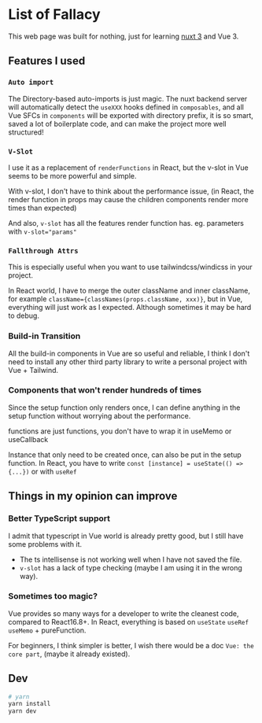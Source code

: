 # List of Fallacy

This web page was built for nothing, just for learning [nuxt 3](https://v3.nuxtjs.org) and Vue 3.

## Features I used

### `Auto import`

The Directory-based auto-imports is just magic. The nuxt backend server will automatically detect the `useXXX` hooks defined in `composables`, and all Vue SFCs in `components` will be exported with directory prefix, it is so smart, saved a lot of boilerplate code, and can make the project more well structured!

### `V-Slot`

I use it as a replacement of `renderFunctions` in React, but the v-slot in Vue seems to be more powerful and simple.

With v-slot, I don't have to think about the performance issue, (in React, the render function in props may cause the children components render more times than expected)

And also, `v-slot` has all the features render function has. eg. parameters with `v-slot="params"`

### `Fallthrough Attrs`

This is especially useful when you want to use tailwindcss/windicss in your project.

In React world, I have to merge the outer className and inner className, for example `className={classNames(props.className, xxx)}`, but in Vue, everything will just work as I expected. Although sometimes it may be hard to debug.

### Build-in Transition

All the build-in components in Vue are so useful and reliable, I think I don't need to install any other third party library to write a personal project with Vue + Tailwind.

### Components that won't render hundreds of times

Since the setup function only renders once, I can define anything in the setup function without worrying about the performance.

functions are just functions, you don't have to wrap it in useMemo or useCallback

Instance that only need to be created once, can also be put in the setup function. In React, you have to write `const [instance] = useState(() => {...})` or with `useRef`

## Things in my opinion can improve

### Better TypeScript support

I admit that typescript in Vue world is already pretty good, but I still have some problems with it.

- The ts intellisense is not working well when I have not saved the file.
- `v-slot` has a lack of type checking (maybe I am using it in the wrong way).

### Sometimes too magic?

Vue provides so many ways for a developer to write the cleanest code, compared to React16.8+. In React, everything is based on `useState` `useRef` `useMemo` + pureFunction.

For beginners, I think simpler is better, I wish there would be a doc `Vue: the core part`, (maybe it already existed).

## Dev

```bash
# yarn
yarn install
yarn dev
```
